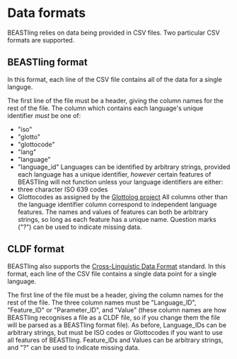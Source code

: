 # Data formats

BEASTling relies on data being provided in CSV files.  Two particular CSV formats are supported.

## BEASTling format

In this format, each line of the CSV file contains all of the data for a single languge.

The first line of the file must be a header, giving the column names for the rest of the file.  The column which contains each language's unique identifier *must* be one of:
* "iso"
* "glotto"
* "glottocode"
* "lang"
* "language"
* "language_id"
Languages can be identified by arbitrary strings, provided each language has a unique identifier, *however* certain features of BEASTling will not function unless your language identifiers are either:
* three character ISO 639 codes
* Glottocodes as assigned by the [Glottolog project](http://glottolog.org/glottolog/glottologinformation)
All columns other than the language identifier column correspond to independent language features.  The names and values of features can both be arbitrary strings, so long as each feature has a unique name.  Question marks ("?") can be used to indicate missing data.

## CLDF format

BEASTling also supports the [Cross-Linguistic Data Format](https://github.com/glottobank/cldf) standard.  In this format, each line of the CSV file contains a single data point for a single language.

The first line of the file must be a header, giving the column names for the rest of the file.  The three column names must be "Language_ID", "Feature_ID" or "Parameter_ID", and "Value" (these column names are how BEASTling recognises a file as a CLDF file, so if you change them the file will be parsed as a BEASTling format file).  As before, Language_IDs can be arbitrary strings, but must be ISO codes or Glottocodes if you want to use all features of BEASTling.  Feature_IDs and Values can be arbitrary strings, and "?" can be used to indicate missing data.
